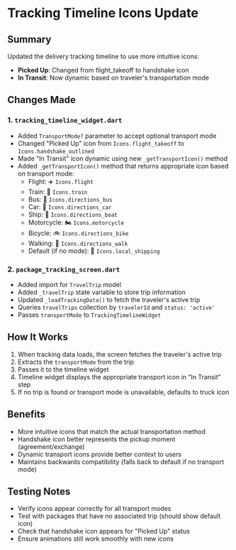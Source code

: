 # Tracking Timeline Icons Update

## Summary
Updated the delivery tracking timeline to use more intuitive icons:
- **Picked Up**: Changed from flight_takeoff to handshake icon
- **In Transit**: Now dynamic based on traveler's transportation mode

## Changes Made

### 1. `tracking_timeline_widget.dart`
- Added `TransportMode?` parameter to accept optional transport mode
- Changed "Picked Up" icon from `Icons.flight_takeoff` to `Icons.handshake_outlined`
- Made "In Transit" icon dynamic using new `_getTransportIcon()` method
- Added `_getTransportIcon()` method that returns appropriate icon based on transport mode:
  - Flight: ✈️ `Icons.flight`
  - Train: 🚆 `Icons.train`
  - Bus: 🚌 `Icons.directions_bus`
  - Car: 🚗 `Icons.directions_car`
  - Ship: 🚢 `Icons.directions_boat`
  - Motorcycle: 🏍️ `Icons.motorcycle`
  - Bicycle: 🚲 `Icons.directions_bike`
  - Walking: 🚶 `Icons.directions_walk`
  - Default (if no mode): 🚚 `Icons.local_shipping`

### 2. `package_tracking_screen.dart`
- Added import for `TravelTrip` model
- Added `_travelTrip` state variable to store trip information
- Updated `_loadTrackingData()` to fetch the traveler's active trip
- Queries `travelTrips` collection by `travelerId` and `status: 'active'`
- Passes `transportMode` to `TrackingTimelineWidget`

## How It Works

1. When tracking data loads, the screen fetches the traveler's active trip
2. Extracts the `transportMode` from the trip
3. Passes it to the timeline widget
4. Timeline widget displays the appropriate transport icon in "In Transit" step
5. If no trip is found or transport mode is unavailable, defaults to truck icon

## Benefits

- More intuitive icons that match the actual transportation method
- Handshake icon better represents the pickup moment (agreement/exchange)
- Dynamic transport icons provide better context to users
- Maintains backwards compatibility (falls back to default if no transport mode)

## Testing Notes

- Verify icons appear correctly for all transport modes
- Test with packages that have no associated trip (should show default icon)
- Check that handshake icon appears for "Picked Up" status
- Ensure animations still work smoothly with new icons
